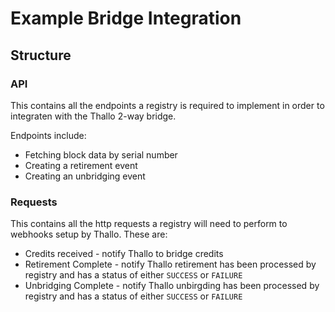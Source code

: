 # Example Bridge Integration

## Structure

### API

This contains all the endpoints a registry is required to implement in order to integraten with the Thallo 2-way bridge.

Endpoints include:

* Fetching block data by serial number
* Creating a retirement event
* Creating an unbridging event



### Requests

This contains all the http requests a registry will need to perform to webhooks setup by Thallo. These are:

* Credits received - notify Thallo to bridge credits
* Retirement Complete - notify Thallo retirement has been processed by registry and has a status of either `SUCCESS` or `FAILURE`
* Unbridging Complete - notify Thallo unbirgding has been processed by registry and has a status of either `SUCCESS` or `FAILURE`